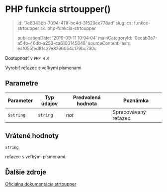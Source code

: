 PHP funkcia strtoupper()
========================

> id: '7e8343bb-7094-411f-bc4d-31529ee778ad'
> slug:
> 	cs: funkce-strtoupper
> 	sk: php-funkcia-strtoupper
> 
> publicationDate: '2019-09-11 10:04:04'
> mainCategoryId: '0eeab3a7-a54b-46db-a253-ca6100145648'
> sourceContentHash: eaf055fed81c37e8796054c179bc730c

Dostupnosť v `PHP 4.0`

Vyrobiť reťazec s veľkými písmenami


Parametre
--------------

| Parameter | Typ údajov | Predvolená hodnota | Poznámka |
|-----|-----|-----|-----|
| `$string` | `string` | *not* | Spracovávaný reťazec. |


Vrátené hodnoty
----------------

`string`

reťazec s veľkými písmenami.

Ďalšie zdroje
------------

[Oficiálna dokumentácia strtoupper](https://www.php.net/manual/en/function.strtoupper.php)
